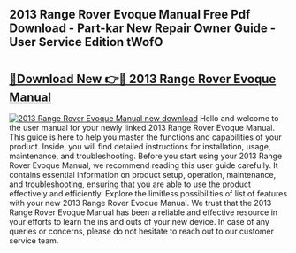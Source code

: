 ## 2013 Range Rover Evoque Manual Free Pdf Download - Part-kar New Repair Owner Guide - User Service Edition tWofO

# <h2><a href="http://cf29081.oget.top/?id=2013+Range+Rover+Evoque+Manual">🔗Download New 👉🔴 2013 Range Rover Evoque Manual</a></h2>

[![2013 Range Rover Evoque Manual new download](https://i.imgur.com/5g1atiW.png)](http://cf29081.oget.top/?id=2013+Range+Rover+Evoque+Manual)
Hello and welcome to the user manual for your newly linked 2013 Range Rover Evoque Manual. This guide is here to help you master the functions and capabilities of your product. Inside, you will find detailed instructions for installation, usage, maintenance, and troubleshooting. Before you start using your 2013 Range Rover Evoque Manual, we recommend reading this user guide carefully. It contains essential information on product setup, operation, maintenance, and troubleshooting, ensuring that you are able to use the product effectively and efficiently. Explore the limitless possibilities of list of features with your new 2013 Range Rover Evoque Manual. We trust that the 2013 Range Rover Evoque Manual has been a reliable and effective resource in your efforts to learn the ins and outs of your new device. In case of any queries or concerns, please do not hesitate to reach out to our customer service team.
